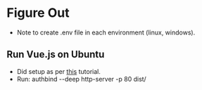 # Figure Out
- Note to create .env file in each environment (linux, windows).

## Run Vue.js on Ubuntu
- Did setup as per [this](https://github.com/TechnionTDK/project-guidelines/wiki/ExecuteVueAppOnLinux) tutorial.
- Run: authbind --deep http-server -p 80 dist/